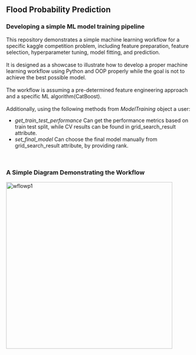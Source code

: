 ## Flood Probability Prediction
### Developing a simple ML model training pipeline

This repository demonstrates a simple machine learning workflow for a specific kaggle competition problem, including feature preparation, feature selection, 
hyperparameter tuning, model fitting, and prediction.
<br><br>It is designed as a showcase to illustrate how to develop a proper machine learning workflow using Python and OOP properly while the goal is not to achieve the best possible model.
<br><br>The workflow is assuming a pre-determined feature engineering approach and a specific ML algorithm(CatBoost).
<br><br>Additionally, using the following methods from *ModelTraining* object a user:
 - *get_train_test_performance* Can get the performance metrics based on train test split, while CV results can be found in grid_search_result attribute.
 - *set_final_model* Can choose the final model manually from grid_search_result attribute, by providing rank.

<br>

### A Simple Diagram Demonstrating the Workflow
<img width="450" alt="wflowp1" src="https://github.com/user-attachments/assets/6991b610-45b6-48de-b2d5-d27f8fc9c2d8">
